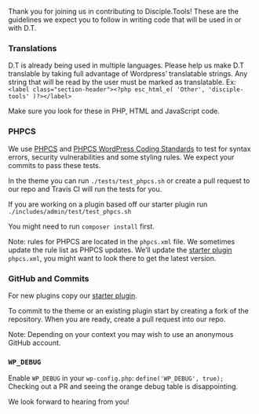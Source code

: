 Thank you for joining us in contributing to Disciple.Tools! These are the guidelines we expect you to follow in writing code that will be used in or with D.T.

### Translations
D.T  is already being used in multiple languages. Please help us make D.T translable by taking  full advantage of Wordpress’ translatable strings. Any string that will be read by the user must be marked as translatable. Ex:
`<label class="section-header"><?php esc_html_e( 'Other', 'disciple-tools' )?></label>`

Make sure you look for these in PHP, HTML and JavaScript code.

### PHPCS
We use [PHPCS](https://github.com/squizlabs/PHP_CodeSniffer) and [PHPCS WordPress Coding Standards](https://github.com/WordPress-Coding-Standards/WordPress-Coding-Standards) to test for syntax errors, security vulnerabilities and some styling rules. We expect your commits to pass these tests.

In the theme you can run `./tests/test_phpcs.sh` or create a pull request to our repo and Travis CI will run the tests for you.

If you are working on a plugin based off our starter plugin run `./includes/admin/test/test_phpcs.sh`

You might need to run `composer install` first.

Note: rules for PHPCS are located in the `phpcs.xml` file. We sometimes update the rule list as PHPCS updates. We’ll update the [starter plugin](https://github.com/DiscipleTools/disciple-tools-custom-login-jwt) `phpcs.xml`, you might want to look there to get the latest version.

### GitHub and Commits
For new plugins copy our [starter plugin](https://github.com/DiscipleTools/disciple-tools-custom-login-jwt).

To commit to the theme or an existing plugin start by creating a fork of the repository. When you are ready, create a pull request into our repo.

Note: Depending on your context you may wish to use an anonymous GitHub account.

### `WP_DEBUG`
Enable `WP_DEBUG` in your `wp-config.php`: `define('WP_DEBUG', true);`
Checking out a PR and seeing the orange debug table is disappointing.

We look forward to hearing from you!
